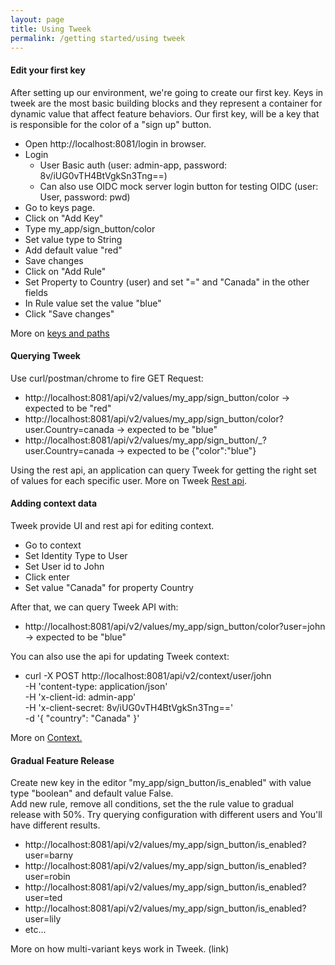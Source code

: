 ```yaml
---
layout: page
title: Using Tweek
permalink: /getting started/using tweek
---
```


#### Edit your first key

After setting up our environment, we're going to create our first key.
Keys in tweek are the most basic building blocks and they represent a container for dynamic value that affect feature behaviors.
Our first key, will be a key that is responsible for the color of a "sign up" button.

- Open http://localhost:8081/login in browser.
- Login
  - User Basic auth (user: admin-app, password: 8v/iUG0vTH4BtVgkSn3Tng==)
  - Can also use OIDC mock server login button for testing OIDC (user: User, password: pwd)
- Go to keys page.
- Click on "Add Key"
- Type my_app/sign_button/color
- Set value type to String
- Add default value "red"
- Save changes
- Click on "Add Rule"
- Set Property to Country (user) and set "=" and "Canada" in the other fields
- In Rule value set the value "blue"
- Click "Save changes"

More on [keys and paths](https://tweek.soluto.io/concepts/keys/keys-ands-paths)

#### Querying Tweek

Use curl/postman/chrome to fire GET Request:

- http://localhost:8081/api/v2/values/my_app/sign_button/color -> expected to be "red"
- http://localhost:8081/api/v2/values/my_app/sign_button/color?user.Country=canada -> expected to be "blue"
- http://localhost:8081/api/v2/values/my_app/sign_button/_?user.Country=canada -> expected to be {"color":"blue"}

Using the rest api, an application can query Tweek for getting the right set of values for each specific user.
More on Tweek [Rest api](https://tweek.soluto.io/reference/openapi).

#### Adding context data

Tweek provide UI and rest api for editing context.

- Go to context
- Set Identity Type to User
- Set User id to John
- Click enter
- Set value "Canada" for property Country

After that, we can query Tweek API with:

- http://localhost:8081/api/v2/values/my_app/sign_button/color?user=john -> expected to be "blue"

You can also use the api for updating Tweek context:

- curl -X POST http://localhost:8081/api/v2/context/user/john \
  -H 'content-type: application/json' \
  -H 'x-client-id: admin-app' \
  -H 'x-client-secret: 8v/iUG0vTH4BtVgkSn3Tng==' \
  -d '{
  "country": "Canada"
  }'

More on [Context.](https://tweek.soluto.io/concepts/context/intro-to-context)

#### Gradual Feature Release

Create new key in the editor "my_app/sign_button/is_enabled" with value type "boolean" and default value False.  
Add new rule, remove all conditions, set the the rule value to gradual release with 50%.
Try querying configuration with different users and You'll have different results.

- http://localhost:8081/api/v2/values/my_app/sign_button/is_enabled?user=barny
- http://localhost:8081/api/v2/values/my_app/sign_button/is_enabled?user=robin
- http://localhost:8081/api/v2/values/my_app/sign_button/is_enabled?user=ted
- http://localhost:8081/api/v2/values/my_app/sign_button/is_enabled?user=lily
- etc...

More on how multi-variant keys work in Tweek. (link)
